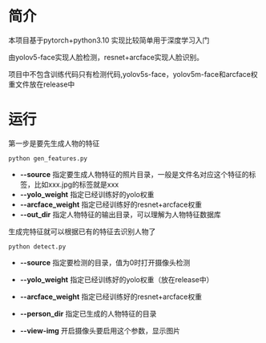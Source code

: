 # 简介

本项目基于pytorch+python3.10 实现比较简单用于深度学习入门

由yolov5-face实现人脸检测，resnet+arcface实现人脸识别。

项目中不包含训练代码只有检测代码,yolov5s-face，yolov5m-face和arcface权重文件放在release中



# 运行

第一步是要先生成人物的特征

```
python gen_features.py 
```

- **--source**	指定要生成人物特征的照片目录，一般是文件名对应这个特征的标签，比如xxx.jpg的标签就是xxx
- **--yolo_weight**    指定已经训练好的yolo权重
- **--arcface_weight**    指定已经训练好的resnet+arcface权重
- **--out_dir**    指定人物特征的输出目录，可以理解为人物特征数据库



生成完特征就可以根据已有的特征去识别人物了

```
python detect.py 
```

- **--source**    指定要检测的目录，值为0时打开摄像头检测
- **--yolo_weight**    指定已经训练好的yolo权重（放在release中）
- **--arcface_weight**    指定已经训练好的resnet+arcface权重

- **--person_dir**    指定已生成的人物特征的目录
- **--view-img**    开启摄像头要启用这个参数，显示图片

